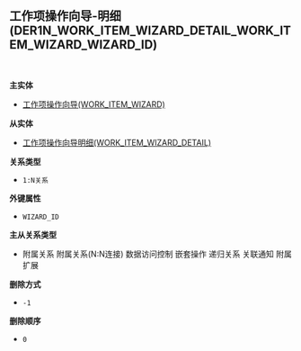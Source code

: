 ## 工作项操作向导-明细(DER1N_WORK_ITEM_WIZARD_DETAIL_WORK_ITEM_WIZARD_WIZARD_ID) <!-- {docsify-ignore-all} -->



<br>
<p class="panel-title"><b>主实体</b></p>

* [工作项操作向导(WORK_ITEM_WIZARD)](module/ProjMgmt/work_item_wizard)

<p class="panel-title"><b>从实体</b></p>

* [工作项操作向导明细(WORK_ITEM_WIZARD_DETAIL)](module/ProjMgmt/work_item_wizard_detail)

<p class="panel-title"><b>关系类型</b></p>

* `1:N关系`

<p class="panel-title"><b>外键属性</b></p>

* `WIZARD_ID`

<p class="panel-title"><b>主从关系类型</b></p>

* <i class="fa fa-square"/></i> 附属关系 <i class="fa fa-square"/></i> 附属关系(N:N连接) <i class="fa fa-square"/></i> 数据访问控制 <i class="fa fa-square"/></i> 嵌套操作 <i class="fa fa-square"/></i> 递归关系 <i class="fa fa-square"/></i> 关联通知 <i class="fa fa-square"/></i> 附属扩展

<p class="panel-title"><b>删除方式</b></p>

* `-1`

<p class="panel-title"><b>删除顺序</b></p>

* `0`
